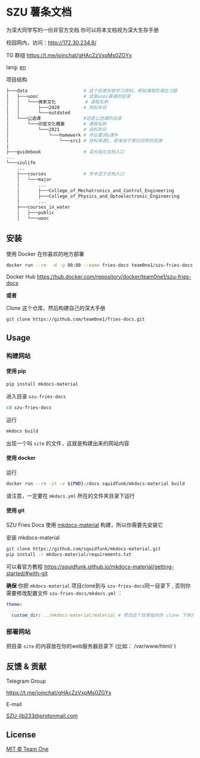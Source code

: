 # SZU 薯条文档

为深大同学写的一份非官方文档  你可以将本文档视为深大生存手册

校园网内，访问：http://172.30.234.8/

TG 群组 https://t.me/joinchat/gHAcZzVxpMs0ZGYx 

lang: [en](./README.md)



项目结构
~~~bash
├───data                     # 这个目录存放学习资料，例如课程的课后习题
│   ├───uooc                 # 这是uooc慕课的目录
│   │   └───佛家文化           # 课程名称
│   │       ├───2020         # 资料年份
│   │       └───outdated
│   └───公选课                #这是公选课的目录
│       └───印度文化概要       # 课程名称
│           └───2021         # 资料年份
│               └───homework # 作业要求&课件
│                   └───src1 # 资料来源1，即来自于某位同学的资源
|
├───guidebook                # 深大指北文档入口
...
└───szulife
    ...
    ├───courses              # 学术混子文档入口
    │   └───major
    |       ...
    │       ├───College_of_Mechatronics_and_Control_Engineering
    │       ├───College_of_Physics_and_Optoelectronic_Engineering
    |       ...
    ├───courses_in_water
    │   ├───public
    │   └───uooc
~~~



## 安装

使用 Docker 在你喜欢的地方部署

```bash
docker run --rm  -d -p 80:80 --name fries-docs team0ne1/szu-fries-docs:latest
```

Docker Hub https://hub.docker.com/repository/docker/team0ne1/szu-fries-docs

**或者**

Clone 这个仓库，然后构建自己的深大手册

``` bash
git clone https://github.com/team0ne1/fries-docs.git
```



## Usage

### 构建网站

#### 使用 pip

~~~bash
pip install mkdocs-material
~~~

进入目录 `szu-fries-docs`

```bash
cd szu-fries-docs
```

运行

``` bash
mkdocs build
```

出现一个叫 `site` 的文件，这就是构建出来的网站内容 



#### 使用 docker

运行

```bash
docker run --rm -it -v ${PWD}:/docs squidfunk/mkdocs-material build
```

请注意，一定要在 `mkdocs.yml` 所在的文件夹目录下运行



#### 使用 git

SZU Fries Docs 使用 [mkdocs-material](https://github.com/squidfunk/mkdocs-material) 构建，所以你需要先安装它

安装 mkdocs-material

``` bash
git clone https://github.com/squidfunk/mkdocs-material.git
pip install -r mkdocs-material/requirements.txt
```

可以看官方教程 https://squidfunk.github.io/mkdocs-material/getting-started/#with-git

**确保** 你把 `mkdocs-material` 项目clone到与 `szu-fries-docs`同一目录下 , 否则你需要修改配置文件 `szu-fries-docs/mkdocs.yml` ：

``` yaml
theme:
  ...
  custom_dir: ../mkdocs-material/material # 修改这个目录指向你 clone 下来的 mkdocs-material 的目录
```



### 部署网站

把目录 `site` 的内容放在你的web服务器目录下 (比如：  /var/www/html/ )



## 反馈 & 贡献

Telegram Group

https://t.me/joinchat/gHAcZzVxpMs0ZGYx

E-mail 

SZU-lib233@protonmail.com



## License

[MIT © Team One](https://github.com/team0ne1/fries-docs/blob/main/LICENSE)

